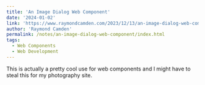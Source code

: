```yaml
---
title: 'An Image Dialog Web Component'
date: '2024-01-02'
link: 'https://www.raymondcamden.com/2023/12/13/an-image-dialog-web-component'
author: 'Raymond Camden'
permalink: /notes/an-image-dialog-web-component/index.html
tags:
  - Web Components
  - Web Development
---
```


This is actually a pretty cool use for web components and I might have to steal this for my photography site.